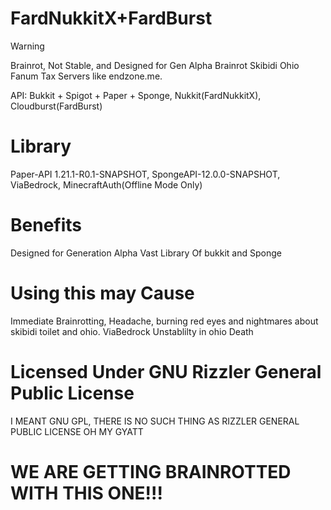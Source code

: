 # FardNukkitX+FardBurst
> [!Warning]
>  Brainrot, Not Stable, and Designed for Gen Alpha Brainrot Skibidi Ohio Fanum Tax Servers like endzone.me.

API: Bukkit + Spigot + Paper + Sponge, Nukkit(FardNukkitX), Cloudburst(FardBurst)

# Library
Paper-API 1.21.1-R0.1-SNAPSHOT, SpongeAPI-12.0.0-SNAPSHOT, ViaBedrock, MinecraftAuth(Offline Mode Only)

# Benefits
Designed for Generation Alpha
Vast Library Of bukkit and Sponge

# Using this may Cause
Immediate Brainrotting, Headache, burning red eyes and nightmares about skibidi toilet and ohio.
ViaBedrock Unstablilty in ohio
Death

# Licensed Under GNU Rizzler General Public License
I MEANT GNU GPL, THERE IS NO SUCH THING AS RIZZLER GENERAL PUBLIC LICENSE
OH MY GYATT

# WE ARE GETTING BRAINROTTED WITH THIS ONE!!!
